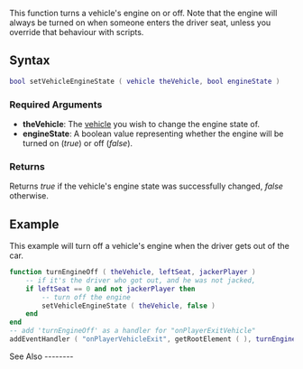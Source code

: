 This function turns a vehicle's engine on or off. Note that the engine will always be turned on when someone enters the driver seat, unless you override that behaviour with scripts.

Syntax
------

``` lua
bool setVehicleEngineState ( vehicle theVehicle, bool engineState )
```

### Required Arguments

-   **theVehicle**: The [vehicle](/vehicle.md "wikilink") you wish to change the engine state of.
-   **engineState**: A boolean value representing whether the engine will be turned on (*true*) or off (*false*).

### Returns

Returns *true* if the vehicle's engine state was successfully changed, *false* otherwise.

Example
-------

<section name="Serverside example" class="server" show="true">
This example will turn off a vehicle's engine when the driver gets out of the car.

``` lua
function turnEngineOff ( theVehicle, leftSeat, jackerPlayer )
    -- if it's the driver who got out, and he was not jacked,
    if leftSeat == 0 and not jackerPlayer then
        -- turn off the engine
        setVehicleEngineState ( theVehicle, false )
    end
end
-- add 'turnEngineOff' as a handler for "onPlayerExitVehicle"
addEventHandler ( "onPlayerVehicleExit", getRootElement ( ), turnEngineOff )
```

</section>
See Also
--------
